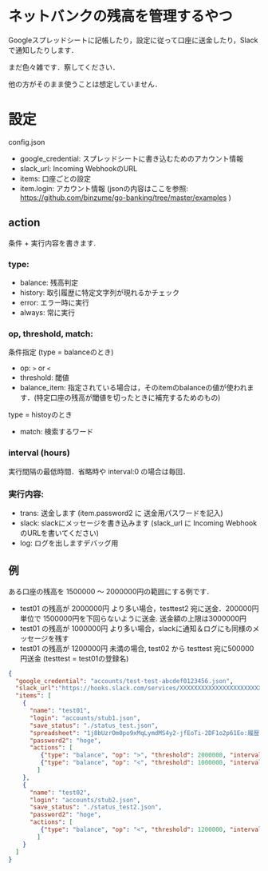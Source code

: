 
# ネットバンクの残高を管理するやつ

Googleスプレッドシートに記帳したり，設定に従って口座に送金したり，Slackで通知したりします．

まだ色々雑です．察してください．

他の方がそのまま使うことは想定していません．

# 設定

config.json

- google_credential: スプレッドシートに書き込むためのアカウント情報
- slack_url: Incoming WebhookのURL
- items: 口座ごとの設定
- item.login: アカウント情報 (jsonの内容はここを参照: https://github.com/binzume/go-banking/tree/master/examples )

## action

条件 + 実行内容を書きます.

### type:

- balance: 残高判定
- history: 取引履歴に特定文字列が現れるかチェック
- error: エラー時に実行
- always: 常に実行

### op, threshold, match:

条件指定 (type = balanceのとき)

- op: `>` or `<`
- threshold: 閾値
- balance_item: 指定されている場合は，そのitemのbalanceの値が使われます．(特定口座の残高が閾値を切ったときに補充するためのもの)

type = histoyのとき

- match: 検索するワード

### interval (hours)

実行間隔の最低時間．省略時や interval:0 の場合は毎回．

### 実行内容:

- trans: 送金します (item.password2 に 送金用パスワードを記入)
- slack: slackにメッセージを書き込みます (slack_url に Incoming WebhookのURLを書いてください)
- log: ログを出しますデバッグ用

## 例

ある口座の残高を 1500000 ～ 2000000円の範囲にする例です．

- test01 の残高が 2000000円 より多い場合，testtest2 宛に送金．200000円 単位で 1500000円を下回らないように送金. 送金額の上限は3000000円
- test01 の残高が 1000000円 より多い場合，slackに通知＆ログにも同様のメッセージを残す
- test01 の残高が 1200000円 未満の場合, test02 から testtest 宛に500000円送金 (testtest = test01の登録名)

``` json
{
  "google_credential": "accounts/test-test-abcdef0123456.json",
  "slack_url":"https://hooks.slack.com/services/XXXXXXXXXXXXXXXXXXXXXXXX",
  "items": [
    {
      "name": "test01",
      "login": "accounts/stub1.json",
      "save_status": "./status_test.json",
      "spreadsheet": "1j8bUzrOm0po9xMqLymdMS4y2-jfEoTi-2DF1o2p61Eo:履歴",
      "password2": "hoge",
      "actions": [
         {"type": "balance", "op": ">", "threshold": 2000000, "interval":240, "trans": {"target": "testtest2", "base":1500000, "unit":200000, "limit":3000000}},
         {"type": "balance", "op": "<", "threshold": 1000000, "interval":24, "slack": {"message": "test < 1000000"}, "log": {"message": "test < 1000000"}}
        ]
    },
    {
      "name": "test02",
      "login": "accounts/stub2.json",
      "save_status": "./status_test2.json",
      "password2": "hoge",
      "actions": [
         {"type": "balance", "op": "<", "threshold": 1200000, "interval":240, "balance_item":"test01", "trans": {"target": "testtest", "amount":500000, "limit":1000000}}
        ]
    }
  ]
}
```
